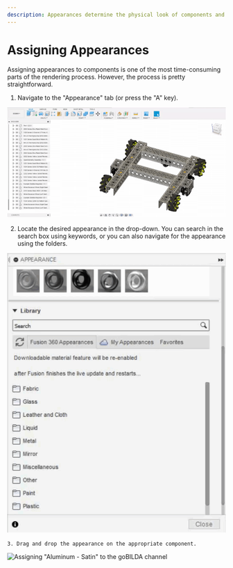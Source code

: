 ```yaml
---
description: Appearances determine the physical look of components and bodies.
---
```


# Assigning Appearances

Assigning appearances to components is one of the most time-consuming parts of the rendering process. However, the process is pretty straightforward.

1. Navigate to the "Appearance" tab \(or press the "A" key\).

![Navigating to the &quot;Appearance&quot; tab](../.gitbook/assets/pls.gif)

   2. Locate the desired appearance in the drop-down. You can search in the search box using keywords, or you can also navigate for the appearance using the folders. 

![Make sure you are in the &quot;Fusion 360 Appearances&quot; tab. Otherwise, you may not see them!](../.gitbook/assets/0ebe7295a67f20646c5dbb739d8f229c.gif)

    3. Drag and drop the appearance on the appropriate component. 

![Assigning &quot;Aluminum - Satin&quot; to the goBILDA channel](../.gitbook/assets/b56c0daa959c616bfb8c65d1c891c1ed-1-.gif)



